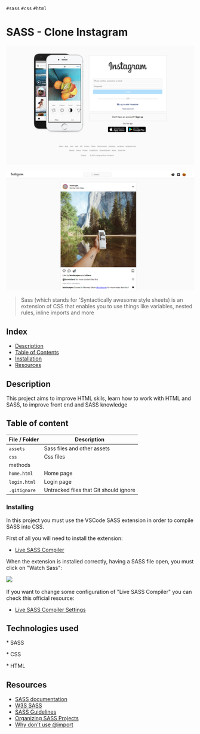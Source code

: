 `#sass` `#css` `#html`

# SASS - Clone Instagram <!-- omit in toc -->

<p>
  <img alt="login page" src="assets/img/login-page.PNG" />
</p>
<p>
  <img alt="login page" src="assets/img/home-page.PNG" />
</p>

> Sass (which stands for 'Syntactically awesome style sheets) is an extension of CSS that enables you to use things like variables, nested rules, inline imports and more

## Index <!-- omit in toc -->

- [Description](#description)
- [Table of Contents](#table-of-contents)
- [Installation](#installation)
- [Resources](#resources)

## Description

This project aims to improve HTML skils, learn how to work with HTML and SASS, to improve front end and SASS knowledge

## Table of content

| File / Folder | Description                            |
| ------------- | -------------------------------------- |
| `assets`      | Sass files and other assets            |
| `css`         | Css files                              |
| methods       |
| `home.html`   | Home page                              |
| `login.html`  | Login page                             |
| `.gitignore`  | Untracked files that Git should ignore |

### Installing

In this project you must use the VSCode SASS extension in order to compile SASS into CSS.

First of all you will need to install the extension:

- [Live SASS Compiler](https://marketplace.visualstudio.com/items?itemName=ritwickdey.live-sass)

When the extension is installed correctly, having a SASS file open, you must click on "Watch Sass":

<img src="https://raw.githubusercontent.com/ritwickdey/vscode-live-sass-compiler/master/images/Screenshot/AnimatedPreview.gif" width="600px">

If you want to change some configuration of "Live SASS Compiler" you can check this official resource:

- [Live SASS Compiler Settings](https://github.com/ritwickdey/vscode-live-sass-compiler/blob/master/docs/settings.md)

## Technologies used

\* SASS

\* CSS

\* HTML

## Resources

- [SASS documentation](https://sass-lang.com/)
- [W3S SASS](https://www.w3schools.com/sass/)
- [SASS Guidelines](https://sass-guidelin.es/es/)
- [Organizing SASS Projects](https://blog.prototypr.io/how-i-organize-sass-projects-e2d7760df86f)
- [Why don't use @import](https://www.youtube.com/watch?v=CR-a8upNjJ0)
